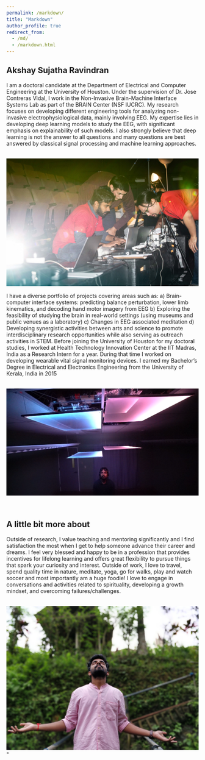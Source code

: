 ```yaml
---
permalink: /markdown/
title: "Markdown"
author_profile: true
redirect_from: 
  - /md/
  - /markdown.html
---
```


## Akshay Sujatha Ravindran
I am a doctoral candidate at the Department of Electrical and Computer Engineering at the University of Houston. Under the supervision of Dr. Jose Contreras Vidal, I work in the Non-Invasive Brain-Machine Interface Systems Lab as part of the BRAIN Center (NSF IUCRC). My research focuses on developing different engineering tools for analyzing non-invasive electrophysiological data, mainly involving EEG. My expertise lies in developing deep learning models to study the EEG, with significant emphasis on explainability of such models. I also strongly believe that deep learning is not the answer to all questions and many questions are best answered by classical signal processing and machine learning approaches.


<br/><img src='/images/BOA5.jpg'>

I have a diverse portfolio of projects covering areas such as:
a) Brain-computer interface systems: predicting balance perturbation, lower limb kinematics, and decoding hand motor imagery from EEG
b) Exploring the feasibility of studying the brain in real-world settings (using museums and public venues as a laboratory)
c) Changes in EEG associated meditation
d) Developing synergistic activities between arts and science to promote interdisciplinary research opportunities while also serving as outreach activities in STEM.
Before joining the University of Houston for my doctoral studies, I worked at Health Technology Innovation Center at the IIT Madras, India as a Research Intern for a year. During that time I worked on developing wearable vital signal monitoring devices. I earned my Bachelor’s Degree in Electrical and Electronics Engineering from the University of Kerala, India in 2015




<br/><img src='/images/2_1.png'>

<br/> 

## A little bit more about 

Outside of research,  I value teaching and mentoring significantly and I find satisfaction the most when I get to help someone advance their career and dreams. I feel very blessed and happy to be in a profession that provides incentives for lifelong learning and offers great flexibility to pursue things that spark your curiosity and interest. Outside of work, I love to travel, spend quality time in nature, meditate, yoga, go for walks, play and watch soccer and most importantly am a huge foodie! I love to engage in conversations and activities related to spirituality, developing a growth mindset, and overcoming failures/challenges.


<br/><img src='/images/ASR1.jpg'>"
